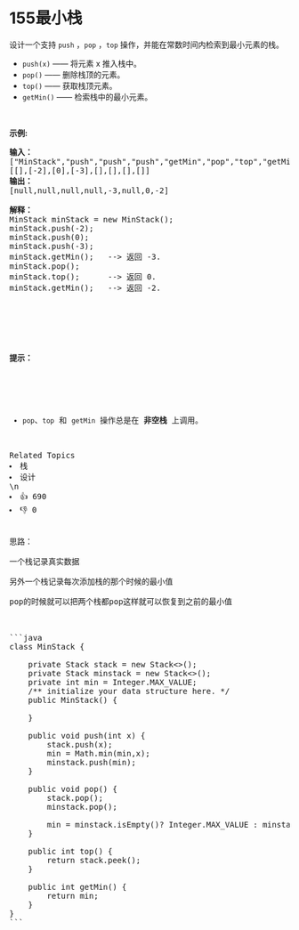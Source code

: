 # 155最小栈
<p>设计一个支持 <code>push</code> ，<code>pop</code> ，<code>top</code> 操作，并能在常数时间内检索到最小元素的栈。</p>

<ul>
	<li><code>push(x)</code> &mdash;&mdash; 将元素 x 推入栈中。</li>
	<li><code>pop()</code>&nbsp;&mdash;&mdash; 删除栈顶的元素。</li>
	<li><code>top()</code>&nbsp;&mdash;&mdash; 获取栈顶元素。</li>
	<li><code>getMin()</code> &mdash;&mdash; 检索栈中的最小元素。</li>
</ul>

<p>&nbsp;</p>

<p><strong>示例:</strong></p>

<pre><strong>输入：</strong>
[&quot;MinStack&quot;,&quot;push&quot;,&quot;push&quot;,&quot;push&quot;,&quot;getMin&quot;,&quot;pop&quot;,&quot;top&quot;,&quot;getMin&quot;]
[[],[-2],[0],[-3],[],[],[],[]]
<strong>输出：</strong>
[null,null,null,null,-3,null,0,-2]

<strong>解释：</strong>
MinStack minStack = new MinStack();
minStack.push(-2);
minStack.push(0);
minStack.push(-3);
minStack.getMin();   --&gt; 返回 -3.
minStack.pop();
minStack.top();      --&gt; 返回 0.
minStack.getMin();   --&gt; 返回 -2.

<p>&nbsp;</p>

<p><strong>提示：</strong></p>

<ul>
	<li><code>pop</code>、<code>top</code> 和 <code>getMin</code> 操作总是在 <strong>非空栈</strong> 上调用。</li>
</ul>
<div><div>Related Topics</div><div><li>栈</li><li>设计</li></div></div>\n<div><li>👍 690</li><li>👎 0</li></div>

思路：

一个栈记录真实数据

另外一个栈记录每次添加栈的那个时候的最小值

pop的时候就可以把两个栈都pop这样就可以恢复到之前的最小值



```java
class MinStack {

    private Stack<Integer> stack = new Stack<>();
    private Stack<Integer> minstack = new Stack<>();
    private int min = Integer.MAX_VALUE;
    /** initialize your data structure here. */
    public MinStack() {

    }
    
    public void push(int x) {
        stack.push(x);
        min = Math.min(min,x);
        minstack.push(min);
    }
    
    public void pop() {
        stack.pop();
        minstack.pop();

        min = minstack.isEmpty()? Integer.MAX_VALUE : minstack.peek();
    }
    
    public int top() {
        return stack.peek();
    }
    
    public int getMin() {
        return min;
    }
}
```

